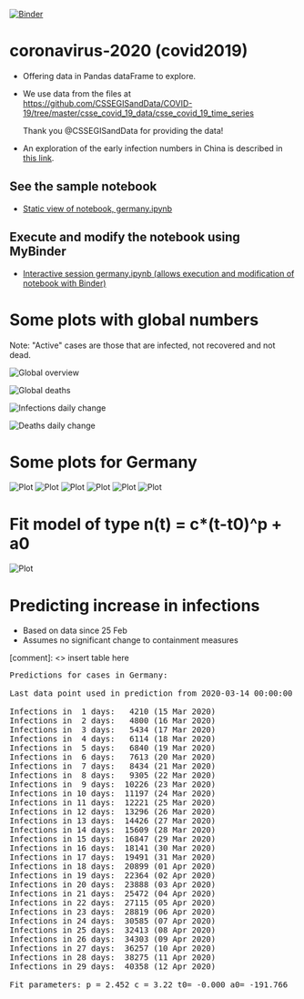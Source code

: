 [![Binder](https://mybinder.org/badge_logo.svg)](https://mybinder.org/v2/gh/fangohr/coronavirus-2020/master?filepath=germany.ipynb)

# coronavirus-2020 (covid2019)

- Offering data in Pandas dataFrame to explore.

- We use data from the files at https://github.com/CSSEGISandData/COVID-19/tree/master/csse_covid_19_data/csse_covid_19_time_series

  Thank you @CSSEGISandData for providing the data!

- An exploration of the early infection numbers in China is described in [this link](readme-old.md).

## See the sample notebook

- [Static view of notebook, germany.ipynb](https://nbviewer.jupyter.org/github/fangohr/coronavirus-2020/blob/master/germany.ipynb)

## Execute and modify the notebook using MyBinder

- [Interactive session germany.ipynb (allows execution and modification of notebook with Binder)](https://mybinder.org/v2/gh/fangohr/coronavirus-2020/master?filepath=germany.ipynb)


# Some plots with global numbers

Note: "Active" cases are those that are infected, not recovered and not dead.

![Global overview](figures/global-overview.svg)

![Global deaths](figures/global-deaths.svg)

![Infections daily change](figures/global-new-infections.svg)

![Deaths daily change](figures/global-new-deaths.svg)

# Some plots for Germany

![Plot](figures/germany-overview.svg)
![Plot](figures/germany-overview-25-feb.svg)
![Plot](figures/new-cases-Germany.svg)
![Plot](figures/new-recovered-Germany.svg)
![Plot](figures/new-active-Germany.svg)
![Plot](figures/new-deaths-Germany.svg)

# Fit model of type n(t) = c*(t-t0)^p + a0

![Plot](figures/infections-with-model-fit.svg)

# Predicting increase in infections

- Based on data since 25 Feb
- Assumes no significant change to containment measures 

[comment]: <> insert table here
<pre>
Predictions for cases in Germany:

Last data point used in prediction from 2020-03-14 00:00:00

Infections in  1 days:   4210 (15 Mar 2020)
Infections in  2 days:   4800 (16 Mar 2020)
Infections in  3 days:   5434 (17 Mar 2020)
Infections in  4 days:   6114 (18 Mar 2020)
Infections in  5 days:   6840 (19 Mar 2020)
Infections in  6 days:   7613 (20 Mar 2020)
Infections in  7 days:   8434 (21 Mar 2020)
Infections in  8 days:   9305 (22 Mar 2020)
Infections in  9 days:  10226 (23 Mar 2020)
Infections in 10 days:  11197 (24 Mar 2020)
Infections in 11 days:  12221 (25 Mar 2020)
Infections in 12 days:  13296 (26 Mar 2020)
Infections in 13 days:  14426 (27 Mar 2020)
Infections in 14 days:  15609 (28 Mar 2020)
Infections in 15 days:  16847 (29 Mar 2020)
Infections in 16 days:  18141 (30 Mar 2020)
Infections in 17 days:  19491 (31 Mar 2020)
Infections in 18 days:  20899 (01 Apr 2020)
Infections in 19 days:  22364 (02 Apr 2020)
Infections in 20 days:  23888 (03 Apr 2020)
Infections in 21 days:  25472 (04 Apr 2020)
Infections in 22 days:  27115 (05 Apr 2020)
Infections in 23 days:  28819 (06 Apr 2020)
Infections in 24 days:  30585 (07 Apr 2020)
Infections in 25 days:  32413 (08 Apr 2020)
Infections in 26 days:  34303 (09 Apr 2020)
Infections in 27 days:  36257 (10 Apr 2020)
Infections in 28 days:  38275 (11 Apr 2020)
Infections in 29 days:  40358 (12 Apr 2020)

Fit parameters: p = 2.452 c = 3.22 t0= -0.000 a0= -191.766</pre>
